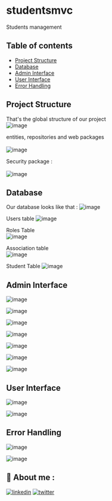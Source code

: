 # studentsmvc
Students management 

## Table of contents

- [Project Structure](#project=Structure)
- [Database](#database)
- [Admin Interface](#admin-interface)
- [User Interface](#user-interface)
- [Error Handling](#Error-Handling)

## Project Structure
<!-- Project Structure -->
That's the global structure of our project <br/>
![image](https://user-images.githubusercontent.com/85696348/166109155-8087135c-29f7-4c86-980b-306fd8579a79.png)

entities, repositories and web packages<br/> <br/>
![image](https://user-images.githubusercontent.com/85696348/166111015-fd702f8a-e096-4d2f-a991-277e6d6da536.png)

Security package : <br/> <br/>
![image](https://user-images.githubusercontent.com/85696348/166111761-cab9677b-8cbf-41e6-81e0-f60033b9e5af.png)

## Database
Our database looks like that :
![image](https://user-images.githubusercontent.com/85696348/166110107-f952ebc8-3979-4c92-a508-b1af8a7ab785.png)

Users table
![image](https://user-images.githubusercontent.com/85696348/166110209-c12d2fce-58a2-4a96-b147-382b131f29ef.png)

Roles Table <br/>
![image](https://user-images.githubusercontent.com/85696348/166110408-cd59c766-1db8-4832-9138-bb595dc37cf9.png)

Association table <br/>
![image](https://user-images.githubusercontent.com/85696348/166110438-238c7fca-1938-4a9c-8c67-7c6f0ae05d16.png)

Student Table
![image](https://user-images.githubusercontent.com/85696348/166110495-f34fb28d-e96e-48c8-a777-fe3c33d20692.png)


<!-- demo -->
## Admin Interface
<!-- login page -->
![image](https://user-images.githubusercontent.com/85696348/166108049-7e9132a7-1e4e-4087-80aa-68befb6e22a0.png)

<!-- Admin -->
<!-- home page for an admin -->
![image](https://user-images.githubusercontent.com/85696348/166108079-e5cc6778-3a1a-429e-ae5a-ef2c7e887108.png)

<!-- search for students using keyword  -->
![image](https://user-images.githubusercontent.com/85696348/166108371-010e23c0-90e6-41bc-b51e-e6d142820c05.png)

<!-- Edit student page  -->
![image](https://user-images.githubusercontent.com/85696348/166108418-9375e270-a6ba-45ab-bf9b-bc81fc2e4976.png)

<!--  Add a new Student -->
![image](https://user-images.githubusercontent.com/85696348/166108476-3cac89ac-ab8a-47bb-aa31-57f786987d74.png)

<!--Adding Test-->
![image](https://user-images.githubusercontent.com/85696348/166108623-1c79f2eb-b2f2-4dbe-8bf7-3d37d7a88647.png)

<!--  Id = 105-->
![image](https://user-images.githubusercontent.com/85696348/166108698-ac1a3b0c-0c0c-48d7-a628-9c2ff674385d.png)


<!--Simple User -->
## User Interface
<!-- Login -->
![image](https://user-images.githubusercontent.com/85696348/166108782-e2756e62-d41f-4bc2-83cd-115de9d8ef74.png)

<!-- Home page for a not admin user -->
![image](https://user-images.githubusercontent.com/85696348/166108816-39247bfc-061a-444b-a1ed-d76a05c96a99.png)

## Error Handling
<!-- unautorized message -->
![image](https://user-images.githubusercontent.com/85696348/166109014-74e3a10f-1007-46dd-9c8c-5ea888b4f9e3.png)
<!-- 404 -->
![image](https://user-images.githubusercontent.com/85696348/166109052-61e29d60-16ba-44d4-aa41-d0be03d5a1ee.png)



## 🔗 About me :
[![linkedin](https://img.shields.io/badge/linkedin-0A66C2?style=for-the-badge&logo=linkedin&logoColor=white)](https://www.linkedin.com/in/hamzaaitbenyissa/)
[![twitter](https://img.shields.io/badge/twitter-1DA1F2?style=for-the-badge&logo=twitter&logoColor=white)](https://twitter.com/h_aitbenyissa)
